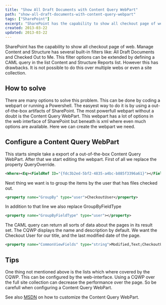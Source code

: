 ```yaml
---
title: "Show All Draft Documents with Content Query WebPart"
path: "show-all-draft-documents-with-content-query-webpart"
tags: ["SharePoint"]
excerpt: "SharePoint has the capability to show all checkout page of web. Manage Content and Structure has several built-in filters like: All Draft Documents and Checked Out to Me."
created: 2013-03-22
updated: 2013-03-22
---
```



SharePoint has the capability to show all checkout page of web. Manage Content and Structure has several built-in filters like: All Draft Documents and Checked Out to Me. This filter options can be extended by defining a CAML query in the list Content and Structure Reports list. However this has drawbacks. It is not possible to do this over multiple webs or even a site collection.

## How to solve

There are many options to solve this problem. This can be done by coding a webpart or running a Powershell. The easyest way to do it is by using a out-of-the-box artifacts of SharePoint. The most powerfull webpart without a doubt is the Content Query WebPart. This webpart has a lot of options in the web interface of SharePoint but beneath is xml where even much options are available. Here we can create the webpart we need.

## Configure a Content Query WebPart

This starts simple take a export of a out-of-the-box Content Query WebPart. After that we start editing the webpart. First of all we replace the property QueryOverride.

```xml
<Where><Eq><FieldRef ID="{fdc3b2ed-5bf2-4835-a4bc-b885f3396a61}"></FieldRef><Value Type="Number">3</Value></Eq></Where><OrderBy><FieldRef Name='CheckoutUser'/></OrderBy>
```

Next thing we want is to group the items by the user that has files checked out.

```xml
<property name="GroupBy" type="user">CheckoutUser</property>
```

In addition to that line we also replace GroupByFieldType

```xml
<property name="GroupByFieldType" type="user"></property>
```

The CAML query can return all sorts of data about the pages in its result set. The CQWP displays the name and description by default. We want the Checkout User for our title, and the last modified date of the page.

```xml
<property name="CommonViewFields" type="string">Modified,Text;CheckoutUser,User</property>
```

## Tips

One thing not mentioned above is the lists which where covered by the CQWP. This can be configured by the web-interface. Using a CQWP over the full site collection can decrease the performance over the page. So be carefull when configuring a Content Query WebPart.

See also [MSDN](http://msdn.microsoft.com/en-us/library/aa981241.aspx) on how to customize the Content Query WebPart.
